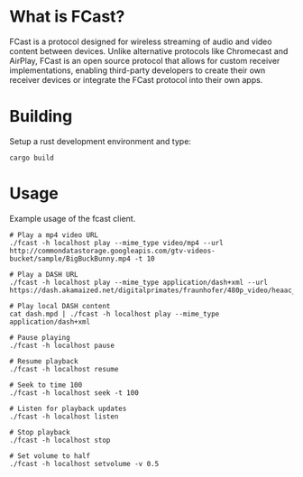 # What is FCast?

FCast is a protocol designed for wireless streaming of audio and video content between devices. Unlike alternative protocols like Chromecast and AirPlay, FCast is an open source protocol that allows for custom receiver implementations, enabling third-party developers to create their own receiver devices or integrate the FCast protocol into their own apps.

# Building

Setup a rust development environment and type:

```
cargo build
```

# Usage

Example usage of the fcast client.

```
# Play a mp4 video URL
./fcast -h localhost play --mime_type video/mp4 --url http://commondatastorage.googleapis.com/gtv-videos-bucket/sample/BigBuckBunny.mp4 -t 10

# Play a DASH URL
./fcast -h localhost play --mime_type application/dash+xml --url https://dash.akamaized.net/digitalprimates/fraunhofer/480p_video/heaac_2_0_with_video/Sintel/sintel_480p_heaac2_0.mpd

# Play local DASH content
cat dash.mpd | ./fcast -h localhost play --mime_type application/dash+xml

# Pause playing
./fcast -h localhost pause

# Resume playback
./fcast -h localhost resume

# Seek to time 100
./fcast -h localhost seek -t 100

# Listen for playback updates
./fcast -h localhost listen

# Stop playback
./fcast -h localhost stop

# Set volume to half
./fcast -h localhost setvolume -v 0.5
```
